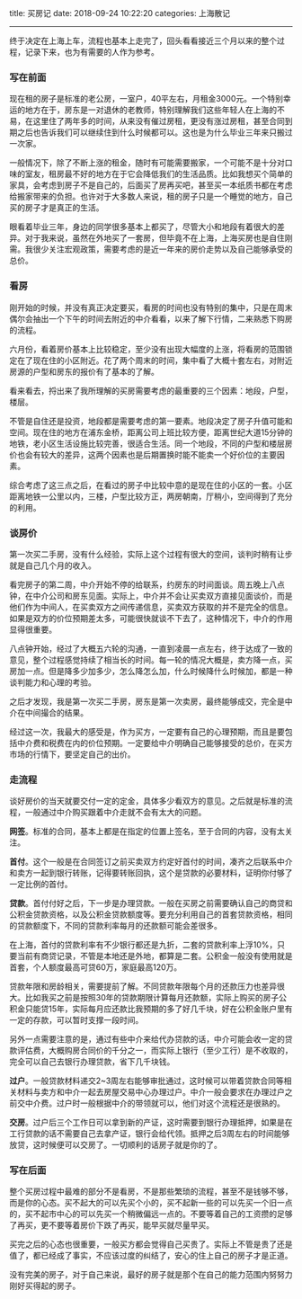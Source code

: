 title: 买房记
date: 2018-09-24 10:22:20
categories: 上海散记

---


终于决定在上海上车，流程也基本上走完了，回头看看接近三个月以来的整个过程，记录下来，也为有需要的人作为参考。

<!--more-->

### 写在前面

现在租的房子是标准的老公房，一室户，40平左右，月租金3000元。一个特别幸运的地方在于，房东是一对退休的老教师，特别理解我们这些年轻人在上海的不易，在这里住了两年多的时间，从来没有催过房租，更没有涨过房租，甚至合同到期之后也告诉我们可以继续住到什么时候都可以。这也是为什么毕业三年来只搬过一次家。

一般情况下，除了不断上涨的租金，随时有可能需要搬家，一个可能不是十分对口味的室友，租房最不好的地方在于它会降低我们的生活品质。比如我想买个简单的家具，会考虑到房子不是自己的，后面买了房再买吧，甚至买一本纸质书都在考虑给搬家带来的负担。也许对于大多数人来说，租的房子只是一个睡觉的地方，自己买的房子才是真正的生活。

眼看着毕业三年，身边的同学很多基本上都买了，尽管大小和地段有着很大的差异。对于我来说，虽然在外地买了一套房，但毕竟不在上海，上海买房也是自住刚需。我很少关注宏观政策，需要考虑的是近一年来的房价走势以及自己能够承受的总价。

### 看房

刚开始的时候，并没有真正决定要买，看房的时间也没有特别的集中，只是在周末偶尔会抽出一个下午的时间去附近的中介看看，以来了解下行情，二来熟悉下购房的流程。

六月份，看着房价基本上比较稳定，至少没有出现大幅度的上涨，将看房的范围锁定在了现在住的小区附近。花了两个周末的时间，集中看了大概十套左右，对附近房源的户型和房东的报价有了基本的了解。

看来看去，捋出来了我所理解的买房需要考虑的最重要的三个因素：地段，户型，楼层。

不管是自住还是投资，地段都是需要考虑的第一要素。地段决定了房子升值可能和空间。现在住的地方在浦东金桥，距离公司上班比较方便，距离世纪大道15分钟的地铁，老小区生活设施比较完善，很适合生活。同一个地段，不同的户型和楼层房价也会有较大的差异，这两个因素也是后期置换时能不能卖一个好价位的主要因素。

综合考虑了这三点之后，在看过的房子中比较中意的是现在住的小区的一套。小区距离地铁一公里以内，三楼，户型比较方正，两房朝南，厅稍小，空间得到了充分的利用。

### 谈房价

第一次买二手房，没有什么经验，实际上这个过程有很大的空间，谈判时稍有让步就是自己几个月的收入。

看完房子的第二周，中介开始不停的给联系，约房东的时间面谈。周五晚上八点钟，在中介公司和房东见面。实际上，中介并不会让买卖双方直接见面谈价，而是他们作为中间人，在买卖双方之间传递信息，买卖双方获取的并不是完全的信息。如果是双方的价位预期差太多，可能很快就谈不下去了，这种情况下，中介的作用显得很重要。

八点钟开始，经过了大概五六轮的沟通，一直到凌晨一点左右，终于达成了一致的意见，整个过程感觉持续了相当长的时间。每一轮的情况大概是，卖方降一点，买房加一点。但是降多少加多少，怎么降怎么加，什么时候降什么时候加，都是一种谈判能力和心理的考验。

之后才发现，我是第一次买二手房，房东是第一次卖房，最终能够成交，完全是中介在中间撮合的结果。

经过这一次，我最大的感受是，作为买方，一定要有自己的心理预期，而且是要包括中介费和税费在内的价位预期。一定要给中介明确自己能够接受的总价，在买方市场的行情下，要坚定自己的出价。

### 走流程

谈好房价的当天就要交付一定的定金，具体多少看双方的意见。之后就是标准的流程，一般通过中介购买跟着中介走就不会有太大的问题。

**网签**。标准的合同，基本上都是在指定的位置上签名，至于合同的内容，没有太关注。

**首付**。这个一般是在合同签订之前买卖双方约定好首付的时间，凑齐之后联系中介和卖方一起到银行转账，记得要转账回执，这个是贷款的必要材料，证明你付够了一定比例的首付。

**贷款**。首付付好之后，下一步是办理贷款。一般在买房之前需要确认自己的商贷和公积金贷款资格，以及公积金贷款额度等。要充分利用自己的首套贷款资格，相同的贷款额度下，不同的贷款利率每月的还款额可能会差很多。

在上海，首付的贷款利率有不少银行都还是九折，二套的贷款利率上浮10%，只要当前有商贷记录，不管是本地还是外地，都算是二套。公积金一般没有使用就是首套，个人额度最高可贷60万，家庭最高120万。

贷款年限和房龄相关，需要提前了解。不同贷款年限每个月的还款压力也差异很大。比如我买之前是按照30年的贷款期限计算每月还款额，实际上购买的房子公积金只能贷15年，实际每月应还款比我预期的多了好几千块，好在公积金账户里有一定的存款，可以暂时支撑一段时间。

另外一点需要注意的是，通过有些中介来给代办贷款的话，中介可能会收一定的贷款评估费，大概购房合同价的千分之一，而实际上银行（至少工行）是不收取的，完全可以自己去银行办理贷款，省下几千块钱。

**过户**。一般贷款材料递交2~3周左右能够审批通过，这时候可以带着贷款合同等相关材料与卖方和中介一起去房屋交易中心办理过户。中介一般会要求在办理过户之前交中介费。过户时一般根据中介的带领就可以，他们对这个流程还是很熟的。

**交房**。过户后三个工作日可以拿到新的产证，这时需要到银行办理抵押，如果是在工行贷款的话不需要自己去拿产证，银行会给代领。抵押之后3周左右的时间能够放贷，这时候便可以交房了。一切顺利的话房子就是你的了。

### 写在后面

整个买房过程中最难的部分不是看房，不是那些繁琐的流程，甚至不是钱够不够，而是你的心态。买不起大的可以先买个小的，买不起新一些的可以先买一个旧一点的，买不起市中心的可以先买一个稍微偏远一点的。不要等着自己的工资攒的足够了再买，更不要等着房价下跌了再买，能早买就尽量早买。

买完之后的心态也很重要，一般买方都会觉得自己买贵了。实际上不管是贵了还是值了，都已经成了事实，不应该过度的纠结了，安心的住上自己的房子才是正道。

没有完美的房子，对于自己来说，最好的房子就是那个在自己的能力范围内努努力刚好买得起的房子。















